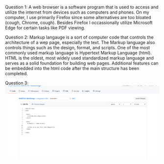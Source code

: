 Question 1:
      A web browser is a software program that is used to access and utilize the internet from devices such as computers and phones. On my computer, I use primarily Firefox since some alternatives are too bloated (cough, Chrome, cough). Besides Firefox I occassionally utilize Microsoft Edge for certain tasks like PDF viewing.
      
Question 2:
     Markup langauge is a sort of computer code that controls the architecture of a wep page, especially the text.  The Markup language also controls things such as the design, format, and  scripts.  One of the most commonly used markup language is Hypertext Markup Language (html). HTML is the oldest, most widely used standardized markup language and serves as a solid foundation for building web pages.  Additional features can be embedded into the html code after the main structure has been completed.
     
Question 3:
    ![image](https://github.com/jw122963/MART341-WebDesign/blob/main/assignment-04/images/assignment%2004%20screenshot%2001.PNG)
